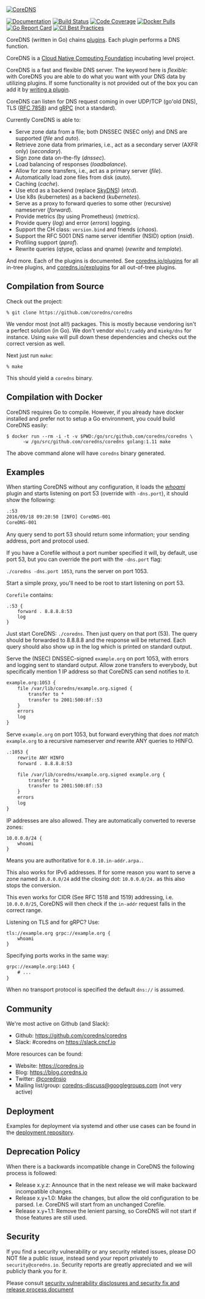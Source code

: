 [![CoreDNS](https://coredns.io/images/CoreDNS_Colour_Horizontal.png)](https://coredns.io)

[![Documentation](https://img.shields.io/badge/godoc-reference-blue.svg)](https://godoc.org/github.com/coredns/coredns)
[![Build Status](https://img.shields.io/travis/coredns/coredns/master.svg?label=build)](https://travis-ci.org/coredns/coredns)
[![Code Coverage](https://img.shields.io/codecov/c/github/coredns/coredns/master.svg)](https://codecov.io/github/coredns/coredns?branch=master)
[![Docker Pulls](https://img.shields.io/docker/pulls/coredns/coredns.svg)](https://hub.docker.com/r/coredns/coredns)
[![Go Report Card](https://goreportcard.com/badge/github.com/coredns/coredns)](https://goreportcard.com/report/coredns/coredns)
[![CII Best Practices](https://bestpractices.coreinfrastructure.org/projects/1250/badge)](https://bestpractices.coreinfrastructure.org/projects/1250)

CoreDNS (written in Go) chains [plugins](https://coredns.io/plugins). Each plugin performs a DNS
function.

CoreDNS is a [Cloud Native Computing Foundation](https://cncf.io) incubating level project.

CoreDNS is a fast and flexible DNS server. The keyword here is *flexible*: with CoreDNS you
are able to do what you want with your DNS data by utilizing plugins. If some functionality is not
provided out of the box you can add it by [writing a plugin](https://coredns.io/explugins).

CoreDNS can listen for DNS request coming in over UDP/TCP (go'old DNS), TLS ([RFC
7858](https://tools.ietf.org/html/rfc7858)) and [gRPC](https://grpc.io) (not a standard).

Currently CoreDNS is able to:

* Serve zone data from a file; both DNSSEC (NSEC only) and DNS are supported (*file* and *auto*).
* Retrieve zone data from primaries, i.e., act as a secondary server (AXFR only) (*secondary*).
* Sign zone data on-the-fly (*dnssec*).
* Load balancing of responses (*loadbalance*).
* Allow for zone transfers, i.e., act as a primary server (*file*).
* Automatically load zone files from disk (*auto*).
* Caching (*cache*).
* Use etcd as a backend (replace [SkyDNS](https://github.com/skynetservices/skydns)) (*etcd*).
* Use k8s (kubernetes) as a backend (*kubernetes*).
* Serve as a proxy to forward queries to some other (recursive) nameserver (*forward*).
* Provide metrics (by using Prometheus) (*metrics*).
* Provide query (*log*) and error (*errors*) logging.
* Support the CH class: `version.bind` and friends (*chaos*).
* Support the RFC 5001 DNS name server identifier (NSID) option (*nsid*).
* Profiling support (*pprof*).
* Rewrite queries (qtype, qclass and qname) (*rewrite* and *template*).

And more. Each of the plugins is documented. See [coredns.io/plugins](https://coredns.io/plugins)
for all in-tree plugins, and [coredns.io/explugins](https://coredns.io/explugins) for all
out-of-tree plugins.

## Compilation from Source

Check out the project:

~~~
% git clone https://github.com/coredns/coredns
~~~

We vendor most (not all!) packages. This is mostly because vendoring isn't a perfect solution (in
Go). We don't vendor `mholt/caddy` and `miekg/dns` for instance. Using `make` will pull down these
dependencies and checks out the correct version as well.

Next just run `make`:

~~~
% make
~~~

This should yield a `coredns` binary.

## Compilation with Docker

CoreDNS requires Go to compile. However, if you already have docker installed and prefer not to setup
a Go environment, you could build CoreDNS easily:

```
$ docker run --rm -i -t -v $PWD:/go/src/github.com/coredns/coredns \
      -w /go/src/github.com/coredns/coredns golang:1.11 make
```

The above command alone will have `coredns` binary generated.

## Examples

When starting CoreDNS without any configuration, it loads the
[*whoami*](https://coredns.io/plugins/whoami) plugin and starts listening on port 53 (override with
`-dns.port`), it should show the following:

~~~ txt
.:53
2016/09/18 09:20:50 [INFO] CoreDNS-001
CoreDNS-001
~~~

Any query send to port 53 should return some information; your sending address, port and protocol
used.

If you have a Corefile without a port number specified it will, by default, use port 53, but you
can override the port with the `-dns.port` flag:

`./coredns -dns.port 1053`, runs the server on port 1053.

Start a simple proxy, you'll need to be root to start listening on port 53.

`Corefile` contains:

~~~ corefile
.:53 {
    forward . 8.8.8.8:53
    log
}
~~~

Just start CoreDNS: `./coredns`. Then just query on that port (53). The query should be forwarded to
8.8.8.8 and the response will be returned. Each query should also show up in the log which is
printed on standard output.

Serve the (NSEC) DNSSEC-signed `example.org` on port 1053, with errors and logging sent to standard
output. Allow zone transfers to everybody, but specifically mention 1 IP address so that CoreDNS can
send notifies to it.

~~~ txt
example.org:1053 {
    file /var/lib/coredns/example.org.signed {
        transfer to *
        transfer to 2001:500:8f::53
    }
    errors
    log
}
~~~

Serve `example.org` on port 1053, but forward everything that does *not* match `example.org` to a recursive
nameserver *and* rewrite ANY queries to HINFO.

~~~ txt
.:1053 {
    rewrite ANY HINFO
    forward . 8.8.8.8:53

    file /var/lib/coredns/example.org.signed example.org {
        transfer to *
        transfer to 2001:500:8f::53
    }
    errors
    log
}
~~~

IP addresses are also allowed. They are automatically converted to reverse zones:

~~~ corefile
10.0.0.0/24 {
    whoami
}
~~~
Means you are authoritative for `0.0.10.in-addr.arpa.`.

This also works for IPv6 addresses. If for some reason you want to serve a zone named `10.0.0.0/24`
add the closing dot: `10.0.0.0/24.` as this also stops the conversion.

This even works for CIDR (See RFC 1518 and 1519) addressing, i.e. `10.0.0.0/25`, CoreDNS will then
check if the `in-addr` request falls in the correct range.

Listening on TLS and for gRPC? Use:

~~~ corefile
tls://example.org grpc://example.org {
    whoami
}
~~~

Specifying ports works in the same way:

~~~ txt
grpc://example.org:1443 {
    # ...
}
~~~

When no transport protocol is specified the default `dns://` is assumed.

## Community

We're most active on Github (and Slack):

- Github: <https://github.com/coredns/coredns>
- Slack: #coredns on <https://slack.cncf.io>

More resources can be found:

- Website: <https://coredns.io>
- Blog: <https://blog.coredns.io>
- Twitter: [@corednsio](https://twitter.com/corednsio)
- Mailing list/group: <coredns-discuss@googlegroups.com> (not very active)

## Deployment

Examples for deployment via systemd and other use cases can be found in the [deployment
repository](https://github.com/coredns/deployment).

## Deprecation Policy

When there is a backwards incompatible change in CoreDNS the following process is followed:

* Release x.y.z: Announce that in the next release we will make backward incompatible changes.
* Release x.y+1.0: Make the changes, but allow the old configuration to be parsed. I.e. CoreDNS will
  start from an unchanged Corefile.
* Release x.y+1.1: Remove the lenient parsing, so CoreDNS will not start if those features are still
  used.

## Security

If you find a security vulnerability or any security related issues, please DO NOT file a public
issue, instead send your report privately to `security@coredns.io`. Security reports are greatly
appreciated and we will publicly thank you for it.

Please consult [security vulnerability disclosures and security fix and release process document](https://github.com/coredns/coredns/SECURITY-RELEASE-PROCESS.md)
